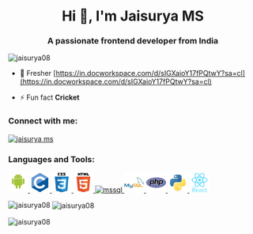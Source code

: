 
<h1 align="center">Hi 👋, I'm Jaisurya MS</h1>
<h3 align="center">A passionate frontend developer from India</h3>

<p align="left"> <img src="https://komarev.com/ghpvc/?username=jaisurya08&label=Profile%20views&color=0e75b6&style=flat" alt="jaisurya08" /> </p>

- 📄 Fresher [https://in.docworkspace.com/d/sIGXaioY17fPQtwY?sa=cl](https://in.docworkspace.com/d/sIGXaioY17fPQtwY?sa=cl)

- ⚡ Fun fact **Cricket**

<h3 align="left">Connect with me:</h3>
<p align="left">
<a href="https://linkedin.com/in/jaisurya ms" target="blank"><img align="center" src="https://raw.githubusercontent.com/rahuldkjain/github-profile-readme-generator/master/src/images/icons/Social/linked-in-alt.svg" alt="jaisurya ms" height="30" width="40" /></a>
</p>

<h3 align="left">Languages and Tools:</h3>
<p align="left"> <a href="https://developer.android.com" target="_blank" rel="noreferrer"> <img src="https://raw.githubusercontent.com/devicons/devicon/master/icons/android/android-original-wordmark.svg" alt="android" width="40" height="40"/> </a> <a href="https://www.cprogramming.com/" target="_blank" rel="noreferrer"> <img src="https://raw.githubusercontent.com/devicons/devicon/master/icons/c/c-original.svg" alt="c" width="40" height="40"/> </a> <a href="https://www.w3schools.com/css/" target="_blank" rel="noreferrer"> <img src="https://raw.githubusercontent.com/devicons/devicon/master/icons/css3/css3-original-wordmark.svg" alt="css3" width="40" height="40"/> </a> <a href="https://www.w3.org/html/" target="_blank" rel="noreferrer"> <img src="https://raw.githubusercontent.com/devicons/devicon/master/icons/html5/html5-original-wordmark.svg" alt="html5" width="40" height="40"/> </a> <a href="https://www.microsoft.com/en-us/sql-server" target="_blank" rel="noreferrer"> <img src="https://www.svgrepo.com/show/303229/microsoft-sql-server-logo.svg" alt="mssql" width="40" height="40"/> </a> <a href="https://www.mysql.com/" target="_blank" rel="noreferrer"> <img src="https://raw.githubusercontent.com/devicons/devicon/master/icons/mysql/mysql-original-wordmark.svg" alt="mysql" width="40" height="40"/> </a> <a href="https://www.php.net" target="_blank" rel="noreferrer"> <img src="https://raw.githubusercontent.com/devicons/devicon/master/icons/php/php-original.svg" alt="php" width="40" height="40"/> </a> <a href="https://www.python.org" target="_blank" rel="noreferrer"> <img src="https://raw.githubusercontent.com/devicons/devicon/master/icons/python/python-original.svg" alt="python" width="40" height="40"/> </a> <a href="https://reactjs.org/" target="_blank" rel="noreferrer"> <img src="https://raw.githubusercontent.com/devicons/devicon/master/icons/react/react-original-wordmark.svg" alt="react" width="40" height="40"/> </a> </p>

<p><img align="left" src="https://github-readme-stats.vercel.app/api/top-langs?username=jaisurya08&show_icons=true&locale=en&layout=compact" alt="jaisurya08" /></p>

<p>&nbsp;<img align="center" src="https://github-readme-stats.vercel.app/api?username=jaisurya08&show_icons=true&locale=en" alt="jaisurya08" /></p>

<p><img align="center" src="https://github-readme-streak-stats.herokuapp.com/?user=jaisurya08&" alt="jaisurya08" /></p>
